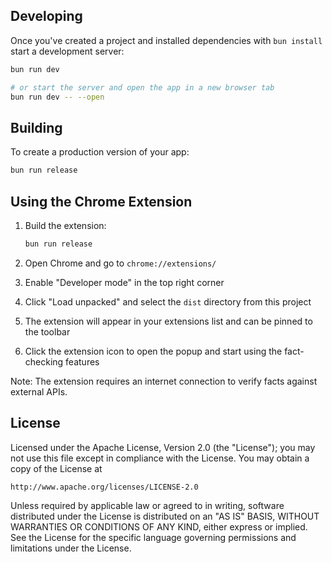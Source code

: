
## Developing

Once you've created a project and installed dependencies with `bun install` start a development server:

```bash
bun run dev

# or start the server and open the app in a new browser tab
bun run dev -- --open
```

## Building

To create a production version of your app:

```bash
bun run release
```

## Using the Chrome Extension

1. Build the extension:
   ```bash
   bun run release
   ```

2. Open Chrome and go to `chrome://extensions/`

3. Enable "Developer mode" in the top right corner

4. Click "Load unpacked" and select the `dist` directory from this project

5. The extension will appear in your extensions list and can be pinned to the toolbar

6. Click the extension icon to open the popup and start using the fact-checking features

Note: The extension requires an internet connection to verify facts against external APIs.


## License

Licensed under the Apache License, Version 2.0 (the "License");
you may not use this file except in compliance with the License.
You may obtain a copy of the License at

    http://www.apache.org/licenses/LICENSE-2.0

Unless required by applicable law or agreed to in writing, software
distributed under the License is distributed on an "AS IS" BASIS,
WITHOUT WARRANTIES OR CONDITIONS OF ANY KIND, either express or implied.
See the License for the specific language governing permissions and
limitations under the License.

